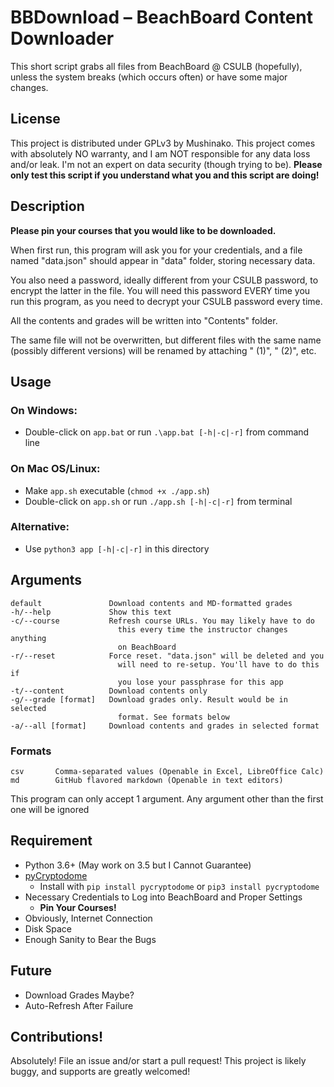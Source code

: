 #   BBDownload – BeachBoard Content Downloader
This short script grabs all files from BeachBoard @ CSULB (hopefully),
unless the system breaks (which occurs often) or have some major changes.


##  License
This project is distributed under GPLv3 by Mushinako. This project comes
with absolutely NO warranty, and I am NOT responsible for any data loss
and/or leak. I'm not an expert on data security (though trying to be).
**Please only test this script if you understand what you and this script
are doing!**


## Description
**Please pin your courses that you would like to be downloaded.**

When first run, this program will ask you for your credentials, and a file
  named "data.json" should appear in "data" folder, storing necessary data.

You also need a password, ideally different from your CSULB password, to
encrypt the latter in the file. You will need this password EVERY time you
run this program, as you need to decrypt your CSULB password every time.

All the contents and grades will be written into "Contents" folder.

The same file will not be overwritten, but different files with the same
name (possibly different versions) will be renamed by attaching " (1)",
" (2)", etc.


##  Usage
### On Windows:
- Double-click on `app.bat` or run `.\app.bat [-h|-c|-r]` from command line

### On Mac OS/Linux:
- Make `app.sh` executable (`chmod +x ./app.sh`)
- Double-click on `app.sh` or run `./app.sh [-h|-c|-r]` from terminal

### Alternative:
- Use `python3 app [-h|-c|-r]` in this directory


## Arguments
```
default               Download contents and MD-formatted grades
-h/--help             Show this text
-c/--course           Refresh course URLs. You may likely have to do
                        this every time the instructor changes anything
                        on BeachBoard
-r/--reset            Force reset. "data.json" will be deleted and you
                        will need to re-setup. You'll have to do this if
                        you lose your passphrase for this app
-t/--content          Download contents only
-g/--grade [format]   Download grades only. Result would be in selected
                        format. See formats below
-a/--all [format]     Download contents and grades in selected format
```

### Formats
```
csv       Comma-separated values (Openable in Excel, LibreOffice Calc)
md        GitHub flavored markdown (Openable in text editors)
```

This program can only accept 1 argument. Any argument other than the first
  one will be ignored


##  Requirement
* Python 3.6+ (May work on 3.5 but I Cannot Guarantee)
* [pyCryptodome](https://www.pycryptodome.org/en/latest/index.html)
    * Install with `pip install pycryptodome` or `pip3 install pycryptodome`
* Necessary Credentials to Log into BeachBoard and Proper Settings
  * **Pin Your Courses!**
* Obviously, Internet Connection
* Disk Space
* Enough Sanity to Bear the Bugs


##  Future
* Download Grades Maybe?
* Auto-Refresh After Failure


##  Contributions!
Absolutely! File an issue and/or start a pull request! This project is likely
buggy, and supports are greatly welcomed!
